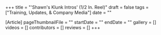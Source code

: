 +++
title = "'Shawn's Klunk Intros' (1/2 In. Reel)"
draft = false
tags = ["Training, Updates, & Company Media"]
date = ""

[Article]
pageThumbnailFile = ""
startDate = ""
endDate = ""
gallery = []
videos = []
contributors = []
reviews = []
+++
